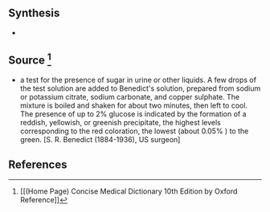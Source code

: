 ## Synthesis
- 
## Source [^1]
- a test for the presence of sugar in urine or other liquids. A few drops of the test solution are added to Benedict's solution, prepared from sodium or potassium citrate, sodium carbonate, and copper sulphate. The mixture is boiled and shaken for about two minutes, then left to cool. The presence of up to $2 \%$ glucose is indicated by the formation of a reddish, yellowish, or greenish precipitate, the highest levels corresponding to the red coloration, the lowest (about $0.05 \%$ ) to the green. \[S. R. Benedict (1884-1936), US surgeon]
## References

[^1]: [[(Home Page) Concise Medical Dictionary 10th Edition by Oxford Reference]]